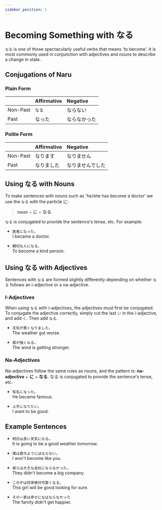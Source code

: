 ```yaml
---
sidebar_position: 1
---
```


# Becoming Something with なる

`なる` is one of those spectacularly useful verbs that means 'to become'. It is most commonly used in conjunction with adjectives and nouns to describe a change in state.

## Conjugations of Naru

### Plain Form

||Affirmative|Negative|
|:--|:--|:--|
|Non-Past|``なる``|ならない|
|Past|なった|ならなかった|

### Polite Form

||Affirmative|Negative|
|:--|:--|:--|
|Non-Past|なります|なりません|
|Past|なりました|なりませんでした|

## Using なる with Nouns

To make sentences with nouns such as 'he/she has become a doctor' we use the `なる` with the particle に:

> **noun** + **に** + **なる**.

`なる` is conjugated to provide the sentence's tense, etc. For example:

- ``医者になった。``  
  I became a doctor.

- ``親切な人になる。``  
  To become a kind person.

## Using なる with Adjectives

Sentences with `なる` are formed slightly differently depending on whether `なる` follows an i-adjective or a na-adjective.

### I-Adjectives

When using `なる` with i-adjectives, the adjectives must first be conjugated. To conjugate the adjective correctly, simply cut the last `い` in the i-adjective, and add `く`. Then add `なる`.

- ``天気が悪くなりました。``  
  The weather got worse.

- ``風が強くなる。``  
  The wind is getting stronger.

### Na-Adjectives

Na-adjectives follow the same rules as nouns, and the pattern is: **na-adjective** + **に** + **なる**. なる is conjugated to provide the sentence's tense, etc.

- ``有名になった。``  
  He became famous.

- ``上手になりたい。``  
  I want to be good.

## Example Sentences

- ``明日は良い天気になる。``  
  It is going to be a good weather tomorrow.

- ``僕は君のようにはならない。``  
  I won't become like you.

- ``彼らは大きな会社にならなかった。``  
  They didn't become a big company.

- ``この子は将来絶対可愛くなる。``  
  This girl will be good looking for sure.

- ``その一家は幸せになはならなかった``  
  The family didn't get happier.
